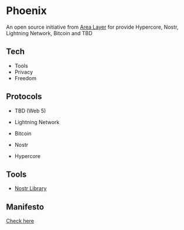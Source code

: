 # Phoenix 

An open source initiative from [Area Layer](https://github.com/AreaLayer) for provide Hypercore, Nostr, Lightning Network, Bitcoin and TBD

## Tech 

- Tools
- Privacy
- Freedom

## Protocols 

- TBD (Web 5) 

- Lightning Network 

- Bitcoin 

- Nostr 

- Hypercore 

## Tools

- [Nostr Library](https://github.com/Phoenix-Organization/Nostr-lib/tree/main)

## Manifesto

[Check here](https://github.com/Phoenix-Organization/.github/blob/main/MANIFESTO.md)
